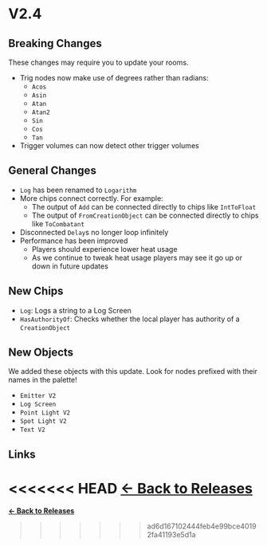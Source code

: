 # V2.4

## Breaking Changes

These changes may require you to update your rooms.

* Trig nodes now make use of degrees rather than radians:
  * `Acos`
  * `Asin`
  * `Atan`
  * `Atan2`
  * `Sin`
  * `Cos`
  * `Tan`
* Trigger volumes can now detect other trigger volumes

## General Changes

* `Log` has been renamed to `Logarithm`
* More chips connect correctly. For example:
  * The output of `Add` can be connected directly to chips like `IntToFloat`
  * The output of `FromCreationObject` can be connected directly to chips like `ToCombatant`
* Disconnected `Delay`s no longer loop infinitely
* Performance has been improved
  * Players should experience lower heat usage
  * As we continue to tweak heat usage players may see it go up or down in future updates

## New Chips

* `Log`: Logs a string to a Log Screen
* `HasAuthorityOf`: Checks whether the local player has authority of a `CreationObject`

## New Objects

We added these objects with this update. Look for nodes prefixed with their names in the palette!

* `Emitter V2`
* `Log Screen`
* `Point Light V2`
* `Spot Light V2`
* `Text V2`

## Links

<<<<<<< HEAD
**[<- Back to Releases](/releases/)**
=======
**[<- Back to Releases](./)**
>>>>>>> ad6d167102444feb4e99bce40192fa41193e5d1a
